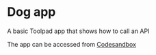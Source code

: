 # Dog app

<p class="description">A basic Toolpad app that shows how to call an API</p>

The app can be accessed from [Codesandbox]()
